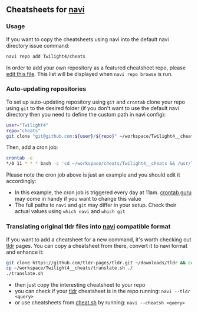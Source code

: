 ## Cheatsheets for [navi](https://github.com/denisidoro/navi)
### Usage
If you want to copy the cheatsheets using navi into the default navi directory issue command:
```bash
navi repo add Twilight4/cheats
```
In order to add your own repository as a featured cheatsheet repo, please [edit this file](https://github.com/denisidoro/cheats/edit/master/featured_repos.txt). This list will be displayed when `navi repo browse` is run.

### Auto-updating repositories
To set up auto-updating repository using `git` and `crontab` clone your repo using `git` to the desired folder (if you don't want to use the default navi directory then you need to define the custom path in navi config):
```bash
user="Twilight4"
repo="cheats"
git clone "git@github.com:${user}/${repo}" ~/workspace/Twilight4__cheats
```

Then, add a cron job:
```bash
crontab -e
*/0 11 * * * bash -c 'cd ~/workspace/cheats/Twilight4__cheats && /usr/local/bin/git pull -q origin master'
```

Please note the cron job above is just an example and you should edit it accordingly:
- In this example, the cron job is triggered every day at 11am. [crontab guru](https://crontab.guru/) may come in handy if you want to change this value
- The full paths to `navi` and `git` may differ in your setup. Check their actual values using `which navi` and `which git`

### Translating original tldr files into [navi](https://github.com/denisidoro/navi) compatible format
If you want to add a cheatsheet for a new command, it's worth checking out [tldr](https://github.com/tldr-pages/tldr) pages. You can copy a cheatsheet from there, convert it to navi format and enhance it:
```bash
git clone https://github.com/tldr-pages/tldr.git ~/downloads/tldr && cd ~/downloads/tdlr
cp ~/workspace/Twilight4__cheats/translate.sh ./
./translate.sh
```
- then just copy the interesting cheatsheet to your repo
- you can check if your [tldr](https://github.com/tldr-pages/tldr) cheatsheet is in the repo running: `navi --tldr <query>`
- or use cheatsheets from [cheat.sh](https://github.com/chubin/cheat.sh) by running: `navi --cheatsh <query>`
